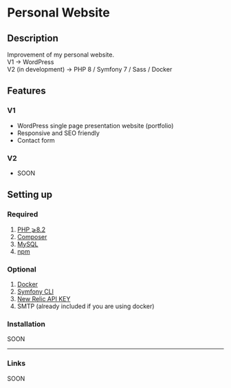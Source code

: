 # Personal Website

## Description
Improvement of my personal website.\
V1 → WordPress\
V2 (in development) → PHP 8 / Symfony 7 / Sass / Docker

## Features
### V1
- WordPress single page presentation website (portfolio)
- Responsive and SEO friendly
- Contact form

### V2
- SOON

## Setting up

### Required
1. [PHP ⩾8.2](https://www.php.net/downloads.php)
2. [Composer](https://getcomposer.org/download/)
3. [MySQL](https://www.mysql.com/fr/downloads/)
4. [npm](https://docs.npmjs.com/downloading-and-installing-node-js-and-npm)

### Optional
1. [Docker](https://www.docker.com/)
2. [Symfony CLI](https://symfony.com/download)
3. [New Relic API KEY](https://newrelic.com/)
4. SMTP (already included if you are using docker)

### Installation
SOON

--- --- ---

### Links
SOON
